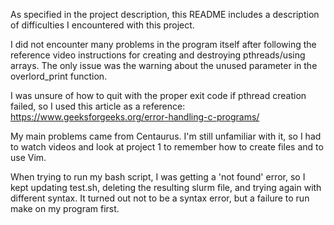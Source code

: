 As specified in the project description, this README includes a description of difficulties I encountered with this project.

I did not encounter many problems in the program itself after following the reference video instructions for creating and destroying pthreads/using arrays. The only issue was the warning about the unused parameter in the overlord_print function.

I was unsure of how to quit with the proper exit code if pthread creation failed, so I used this article as a reference:
https://www.geeksforgeeks.org/error-handling-c-programs/

My main problems came from Centaurus. I'm still unfamiliar with it, so I had to watch videos and look at project 1 to remember how to create files and to use Vim. 

When trying to run my bash script, I was getting a 'not found' error, so I kept updating test.sh, deleting the resulting slurm file, and trying again with different syntax. It turned out not to be a syntax error, but a failure to run make on my program first. 